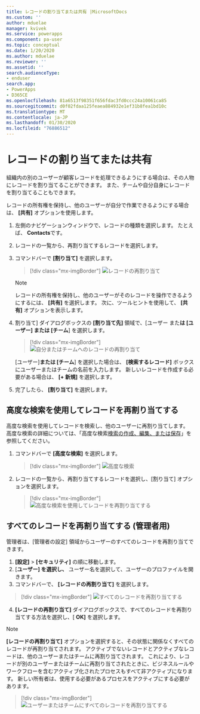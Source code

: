 ```yaml
---
title: レコードの割り当てまたは共有 |MicrosoftDocs
ms.custom: ''
author: mduelae
manager: kvivek
ms.service: powerapps
ms.component: pa-user
ms.topic: conceptual
ms.date: 1/20/2020
ms.author: mduelae
ms.reviewer: ''
ms.assetid: ''
search.audienceType:
- enduser
search.app:
- PowerApps
- D365CE
ms.openlocfilehash: 81a6513f98351f656fdac3fd0ccc24a10061ca85
ms.sourcegitcommit: d0f02fdaa125feaea884932e1ef31b8fea1bd10c
ms.translationtype: MT
ms.contentlocale: ja-JP
ms.lasthandoff: 01/30/2020
ms.locfileid: "76886512"
---
```

# <a name="assign-or-share-records"></a>レコードの割り当てまたは共有

組織内の別のユーザーが顧客レコードを処理できるようにする場合は、その人物にレコードを割り当てることができます。 また、チームや自分自身にレコードを割り当てることもできます。  

レコードの所有権を保持し、他のユーザーが自分で作業できるようにする場合は、 **[共有]** オプションを使用します。 

1. 左側のナビゲーションウィンドウで、レコードの種類を選択します。 たとえば、 **Contacts**です。

2. レコードの一覧から、再割り当てするレコードを選択します。  
  
3. コマンドバーで **[割り当て]** を選択します。

   > [!div class="mx-imgBorder"]
   > ![レコードの再割り当て](media/assign1.png "レコードの再割り当て")

   > [!NOTE]
   > レコードの所有権を保持し、他のユーザーがそのレコードを操作できるようにするには、 **[共有]** を選択します。 次に、ツールヒントを使用して、 **[共有]** オプションを表示します。 
   
4. 割り当て] ダイアログボックスの **[割り当て先]** 領域で、[ユーザー また**は [ユーザー] または [チーム**] を選択します。

   > [!div class="mx-imgBorder"]
   > ![自分またはチームへのレコードの再割り当て](media/assign2.png "レコードを再割り当てするチーム")
  
   [ユーザー]**または [チーム**] を選択した場合は、 **[検索するレコード]** ボックスにユーザーまたはチームの名前を入力します。 新しいレコードを作成する必要がある場合は、 **[+ 新規]** を選択します。
  
5. 完了したら、 **[割り当て]** を選択します。

## <a name="use-advanced-find-to-reassign-records"></a>高度な検索を使用してレコードを再割り当てする

高度な検索を使用してレコードを検索し、他のユーザーに再割り当てします。 高度な検索の詳細については、「高度な検索[検索の作成、編集、または保存](advanced-find.md)」を参照してください。


1. コマンドバーで **[高度な検索]** を選択します。

   > [!div class="mx-imgBorder"]
   > ![高度な検索](media/assign3.png "advacned 検索")
   
2. レコードの一覧から、再割り当てするレコードを選択し、[割り当て] オプションを選択します。

   > [!div class="mx-imgBorder"]
   > ![高度な検索を使用してレコードを再割り当てする](media/assign4.png "Advacned find を使用してレコードを再割り当てする")
   
 
 ## <a name="reassign-all-records-for-admins"></a>すべてのレコードを再割り当てする (管理者用)
 
 管理者は、[管理者の設定] 領域からユーザーのすべてのレコードを再割り当てできます。
 
 1. **[設定]**  >  **[セキュリティ]** の順に移動します。
 2. [**ユーザー] を選択し、** ユーザー名を選択して、ユーザーのプロファイルを開きます。
 3. コマンドバーで、 **[レコードの再割り当て]** を選択します。
 
   > [!div class="mx-imgBorder"]
   > ![すべてのレコードを再割り当てする](media/assign5.png "すべてのレコードを再割り当てする")
   
 4. **[レコードの再割り当て]** ダイアログボックスで、すべてのレコードを再割り当てする方法を選択し、[ **OK]** を選択します。
 
  > [!NOTE]
   > **[レコードの再割り当て]** オプションを選択すると、その状態に関係なくすべてのレコードが再割り当てされます。 アクティブでないレコードとアクティブなレコードは、他のユーザーまたはチームに再割り当てされます。 これにより、レコードが別のユーザーまたはチームに再割り当てされたときに、ビジネスルールやワークフローを含むアクティブ化されたプロセスもすべて非アクティブになります。 新しい所有者は、使用する必要があるプロセスをアクティブにする必要があります。
 
   > [!div class="mx-imgBorder"]
   > ![ユーザーまたはチームにすべてのレコードを再割り当てする](media/assign6.png "ユーザーまたはチームにすべてのレコードを再割り当てする")
 

